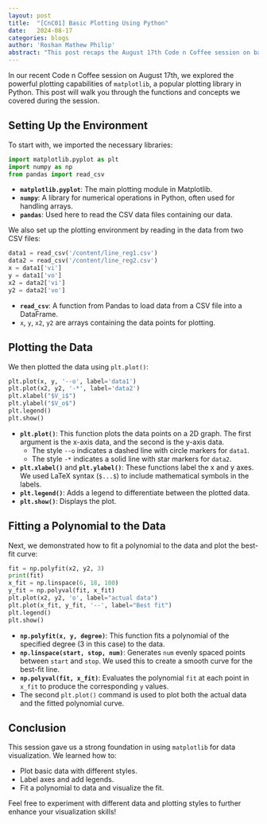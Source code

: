 ```yaml
---
layout: post
title:  "[CnC01] Basic Plotting Using Python"
date:   2024-08-17
categories: blogs
author: 'Roshan Mathew Philip'
abstract: "This post recaps the August 17th Code n Coffee session on basic plotting with Python's matplotlib, covering CSV data, plot customization, and polynomial fitting for effective data visualization."
---
```


In our recent Code n Coffee session on August 17th, we explored the powerful plotting capabilities of `matplotlib`, a popular plotting library in Python. This post will walk you through the functions and concepts we covered during the session.

## Setting Up the Environment

To start with, we imported the necessary libraries:

```python
import matplotlib.pyplot as plt
import numpy as np
from pandas import read_csv
```

- **`matplotlib.pyplot`**: The main plotting module in Matplotlib.
- **`numpy`**: A library for numerical operations in Python, often used for handling arrays.
- **`pandas`**: Used here to read the CSV data files containing our data.

We also set up the plotting environment by reading in the data from two CSV files:

```python
data1 = read_csv('/content/line_reg1.csv')
data2 = read_csv('/content/line_reg2.csv')
x = data1['vi']
y = data1['vo']
x2 = data2['vi']
y2 = data2['vo']
```

- **`read_csv`**: A function from Pandas to load data from a CSV file into a DataFrame.
- `x`, `y`, `x2`, `y2` are arrays containing the data points for plotting.

## Plotting the Data

We then plotted the data using `plt.plot()`:

```python
plt.plot(x, y, '--o', label='data1')
plt.plot(x2, y2, '-*', label='data2')
plt.xlabel("$V_i$")
plt.ylabel("$V_o$")
plt.legend()
plt.show()
```

- **`plt.plot()`**: This function plots the data points on a 2D graph. The first argument is the x-axis data, and the second is the y-axis data.
  - The style `--o` indicates a dashed line with circle markers for `data1`.
  - The style `-*` indicates a solid line with star markers for `data2`.
- **`plt.xlabel()`** and **`plt.ylabel()`**: These functions label the x and y axes. We used LaTeX syntax (`$...$`) to include mathematical symbols in the labels.
- **`plt.legend()`**: Adds a legend to differentiate between the plotted data.
- **`plt.show()`**: Displays the plot.

## Fitting a Polynomial to the Data

Next, we demonstrated how to fit a polynomial to the data and plot the best-fit curve:

```python
fit = np.polyfit(x2, y2, 3)
print(fit)
x_fit = np.linspace(6, 18, 100)
y_fit = np.polyval(fit, x_fit)
plt.plot(x2, y2, 'o', label="actual data")
plt.plot(x_fit, y_fit, '--', label="Best fit")
plt.legend()
plt.show()
```

- **`np.polyfit(x, y, degree)`**: This function fits a polynomial of the specified degree (3 in this case) to the data.
- **`np.linspace(start, stop, num)`**: Generates `num` evenly spaced points between `start` and `stop`. We used this to create a smooth curve for the best-fit line.
- **`np.polyval(fit, x_fit)`**: Evaluates the polynomial `fit` at each point in `x_fit` to produce the corresponding `y` values.
- The second `plt.plot()` command is used to plot both the actual data and the fitted polynomial curve.

## Conclusion

This session gave us a strong foundation in using `matplotlib` for data visualization. We learned how to:
- Plot basic data with different styles.
- Label axes and add legends.
- Fit a polynomial to data and visualize the fit.

Feel free to experiment with different data and plotting styles to further enhance your visualization skills!